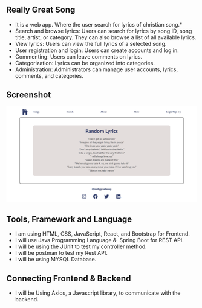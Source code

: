 ## Really Great Song
* It is a web app. Where the user search for lyrics of christian song.*
* Search and browse lyrics: Users can search for lyrics by song ID, song title, artist, or category. They can also browse a list of all available lyrics.
* View lyrics: Users can view the full lyrics of a selected song.
* User registration and login: Users can create accounts and log in. 
* Commenting: Users can leave comments on lyrics.
* Categorization: Lyrics can be organized into categories.
* Administration: Administrators can manage user accounts, lyrics, comments, and categories.

## Screenshot
![Really Great Song!](really-great-song.png)

## Tools, Framework and Language
* I am using HTML, CSS, JavaScript, React, and Bootstrap for Frontend.
* I will use Java Programming Language &  Spring Boot for REST API.
* I will be using the JUnit to test my controller method.
* I will be postman to test my Rest API.
* I will be using MYSQL Database.

## Connecting Frontend & Backend
* I will be Using Axios, a Javascript library, to communicate with the backend.
